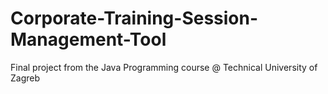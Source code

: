 # Corporate-Training-Session-Management-Tool
Final project from the Java Programming course @ Technical University of Zagreb

